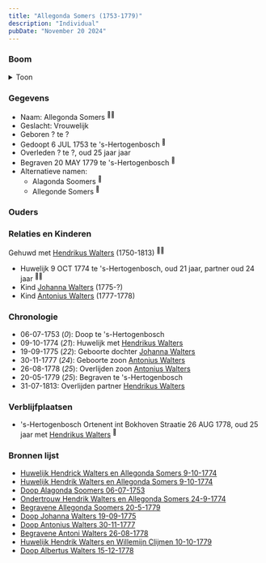 ```yaml
---
title: "Allegonda Somers (1753-1779)"
description: "Individual"
pubDate: "November 20 2024"
---
```


### Boom
<details><summary>Toon</summary>

![test](https://www.plantuml.com/plantuml/svg/ZPFRRk8m48Rl_HIZSi5Lf0H30WXHe89sgzrjfHvMgzKAEV4qiUBOo3QgKCMxrq1AgLfLkVFX7yyt_umdrZ7ZrfKajXHgnGoh86LPcHkzLln2Ist06QQilqBbI24uGYPC9l6mnchbDb1XbQAnXoFhqA1scnMIarSpoQo55m80Csquclj2PAL2QqUZYWar7WCbMqBQSBjFPGavX9nDfSHSAyxWJbS-onam2p_2CEfsu1ZRMipcT4vzWfSdWP9lOJHCMRfPfjevYSCnn73zy1EYf4VX_4HaoxMKIwRuCZFQsbHx9A_kXF1h-jVBau6NRuymLwYu4UNQmXyctIaD7G2qvdJHMyo-eUWaS3U_tM64JJ1eTA3kHnJQDhX2utIEAjKsApnL3JKQFYFdGkK-OW0t5_SxxkwUR166ORSFBIdomcrGIltiwOwHrxfWIh5FnVHYQ61fDAYBINfDYZdVE_dMLUMq4b_u6DCcFj8GVjyyxb8dZTePm_JXSYVlxo7gyGc2sY1IT_3ze3OkgEtuk8yfgLqA_lcPvwZ-7o_8n8-8_r6l)
</details>

### Gegevens
- Naam: Allegonda Somers <sup><a href="../s00196/" style="text-decoration:none" title="Huwelijk Hendrick Walters en Allegonda Somers 9-10-1774">:link:</a><a href="../s00198/" style="text-decoration:none" title="Huwelijk Hendrik Walters en Allegonda Somers 9-10-1774">:link:</a></sup>
- Geslacht: Vrouwelijk
- Geboren ? te ? 
- Gedoopt 6 JUL 1753 te 's-Hertogenbosch <sup><a href="../s00249/" style="text-decoration:none" title="Doop Alagonda Soomers 06-07-1753">:link:</a></sup>
- Overleden ? te ?, oud 25 jaar jaar 
- Begraven 20 MAY 1779 te 's-Hertogenbosch <sup><a href="../s00199/" style="text-decoration:none" title="Begravene Allegonda Soomers 20-5-1779">:link:</a></sup>
- Alternatieve namen:
  - Alagonda Soomers <sup><a href="../s00249/" style="text-decoration:none" title="Doop Alagonda Soomers 06-07-1753">:link:</a></sup>
  - Allegonde Somers <sup><a href="../s00250/" style="text-decoration:none" title="Doop Johanna Walters 19-09-1775">:link:</a></sup>

### Ouders

### Relaties en Kinderen

Gehuwd met [Hendrikus Walters](../i00139/) (1750-1813) <sup><a href="../s00196/" style="text-decoration:none" title="Huwelijk Hendrick Walters en Allegonda Somers 9-10-1774">:link:</a><a href="../s00198/" style="text-decoration:none" title="Huwelijk Hendrik Walters en Allegonda Somers 9-10-1774">:link:</a></sup>
- Huwelijk 9 OCT 1774 te 's-Hertogenbosch, oud 21 jaar, partner oud 24 jaar <sup><a href="../s00196/" style="text-decoration:none" title="Huwelijk Hendrick Walters en Allegonda Somers 9-10-1774">:link:</a><a href="../s00198/" style="text-decoration:none" title="Huwelijk Hendrik Walters en Allegonda Somers 9-10-1774">:link:</a></sup>
- Kind [Johanna Walters](../i00156/) (1775-?)
- Kind [Antonius Walters](../i00163/) (1777-1778)

### Chronologie
- 06-07-1753 (<i>0</i>): Doop te 's-Hertogenbosch
- 09-10-1774 (<i>21</i>): Huwelijk met [Hendrikus Walters](../i00139/)
- 19-09-1775 (<i>22</i>): Geboorte dochter [Johanna Walters](../i00156/)
- 30-11-1777 (<i>24</i>): Geboorte zoon [Antonius Walters](../i00163/)
- 26-08-1778 (<i>25</i>): Overlijden zoon [Antonius Walters](../i00163/)
- 20-05-1779 (<i>25</i>): Begraven te 's-Hertogenbosch
- 31-07-1813: Overlijden partner [Hendrikus Walters](../i00139/)

### Verblijfplaatsen
- 's-Hertogenbosch Ortenent int Bokhoven Straatie 26 AUG 1778, oud 25 jaar met [Hendrikus Walters](../i00139/) <sup><a href="../s00276/" style="text-decoration:none" title="Begravene Antoni Walters 26-08-1778">:link:</a></sup>

### Bronnen lijst
- [Huwelijk Hendrick Walters en Allegonda Somers 9-10-1774](../s00196/)
- [Huwelijk Hendrik Walters en Allegonda Somers 9-10-1774](../s00198/)
- [Doop Alagonda Soomers 06-07-1753](../s00249/)
- [Ondertrouw Hendrik Walters en Allegonda Somers 24-9-1774](../s00197/)
- [Begravene Allegonda Soomers 20-5-1779](../s00199/)
- [Doop Johanna Walters 19-09-1775](../s00250/)
- [Doop Antonius Walters 30-11-1777](../s00273/)
- [Begravene Antoni Walters 26-08-1778](../s00276/)
- [Huwelijk Hendrik Walters en Willemijn Clijmen 10-10-1779](../s00269/)
- [Doop Albertus Walters 15-12-1778](../s00182/)